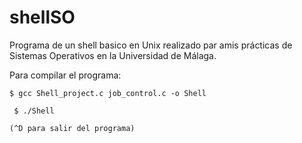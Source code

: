 # shellSO

Programa de un shell basico en Unix realizado par amis prácticas de Sistemas Operativos en la Universidad de Málaga.

Para compilar el programa:

    $ gcc Shell_project.c job_control.c -o Shell
   
     $ ./Shell  
   
    (^D para salir del programa) 
